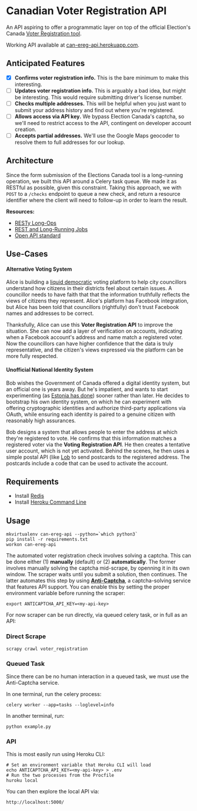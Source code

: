 # Canadian Voter Registration API

An API aspiring to offer a programmatic layer on top of the official
Election's Canada [Voter Registration tool](https://ereg.elections.ca/).

Working API available at
[can-ereg-api.herokuapp.com](https://can-ereg-api.herokuapp.com/).

## Anticipated Features

* [x] **Confirms voter registration info.** This is the bare minimum to make
  this interesting.
* [ ] **Updates voter registration info.** This is arguably a bad idea, but might
  be interesting. This would require submitting driver's license number.
* [ ] **Checks multiple addresses.** This will be helpful when you just want to
  submit your address history and find out where you're registered.
* [ ] **Allows access via API key.** We bypass Election Canada's captcha, so we'll
  need to restrict access to the API, contingent on developer account creation.
* [ ] **Accepts partial addresses.** We'll use the Google Maps geocoder to
  resolve them to full addresses for our lookup.

## Architecture

Since the form submission of the Elections Canada tool is a long-running
operation, we built this API around a Celery task queue. We made it as
RESTful as possible, given this constraint. Taking this approach, we
with `POST` to a `/checks` endpoint to queue a new check, and return a
resource identifier where the client will need to follow-up in order to
learn the result.

**Resources:**

* [RESTy Long-Ops](http://billhiggins.us/blog/2011/04/27/resty-long-ops/)
* [REST and Long-Running Jobs](http://farazdagi.com/blog/2014/rest-long-running-jobs/)
* [Open API standard](https://www.openapis.org/)

## Use-Cases

#### Alternative Voting System

Alice is building a [liquid
democratic](https://medium.com/@DomSchiener/liquid-democracy-true-democracy-for-the-21st-century-7c66f5e53b6f)
voting platform to help city councillors understand how citizens in
their districts feel about certain issues. A councillor needs to have
faith that that the information truthfully reflects the views of
citizens they represent. Alice's platform has Facebook integration, but
Alice has been told that councillors (rightfully) don't trust Facebook
names and addresses to be correct.

Thanksfully, Alice can use this **Voter Registration API** to improve
the situation. She can now add a layer of verification on accounts,
indicating when a Facebook account's address and name match a registered
voter. Now the councillors can have higher confidence that the data is
truly representative, and the citizen's views expressed via the platform
can be more fully respected.

#### Unofficial National Identity System

Bob wishes the Government of Canada offered a digital identity system,
but an official one is years away. But he's impatient, and wants to
start experimenting (as [Estonia has
done](https://e-estonia.com/e-residents/about/)) sooner rather than
later. He decides to bootstrap his own identity system, on which he can
experiment with offering cryptographic identities and authorize
third-party applications via OAuth, while ensuring each identity is
paired to a genuine citizen with reasonably high assurances.

Bob designs a system that allows people to enter the address at which
they're registered to vote. He confirms that this information matches a
registered voter via the **Voting Registration API**.  He then creates a
tentative user account, which is not yet activated.  Behind the scenes,
he then uses a simple postal API (like
[Lob](https://lob.com/services/postcards/pricing) to send postcards to
the registered address. The postcards include a code that can be used to
activate the account.


## Requirements

* Install [Redis](http://redis.io/topics/quickstart)
* Install [Heroku Command Line](https://devcenter.heroku.com/articles/heroku-command-line)

## Usage

    mkvirtualenv can-ereg-api --python=`which python3`
    pip install -r requirements.txt
    workon can-ereg-api

The automated voter registration check involves solving a captcha. This
can be done either (1) **manually** (default) or (2) **automatically**.
The former involves manually solving the captcha mid-scrape, by openning
it in its own window. The scraper waits until you submit a solution,
then continues. The latter automates this step by using
**[Anti-Captcha](https://anti-captcha.com)**, a captcha-solving service
that features API support. You can enable this by setting the
proper environment variable before running the scraper:

    export ANTICAPTCHA_API_KEY=<my-api-key>

For now scraper can be run directly, via queued celery task, or in full
as an API:

### Direct Scrape

    scrapy crawl voter_registration

### Queued Task

Since there can be no human interaction in a queued task, we must use
the Anti-Captcha service.

In one terminal, run the celery process:

    celery worker --app=tasks --loglevel=info

In another terminal, run:

    python example.py

### API

This is most easily run using Heroku CLI:

    # Set an environment variable that Heroku CLI will load
    echo ANTICAPTCHA_API_KEY=<my-api-key> > .env
    # Run the two processes from the Procfile
    huroku local

You can then explore the local API via:

    http://localhost:5000/
